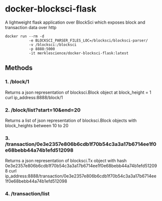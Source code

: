 # docker-blocksci-flask

A lightweight flask application over BlockSci which exposes block and transaction data over http
```
docker run --rm -d 
           -e BLOCKSCI_PARSER_FILES_LOC=/blocksci/blocksci-parser/ 
           -v /blocksci:/blocksci 
           -p 8888:5000 
           -it merklescience/docker-blocksci-flask:latest
```
## Methods

### 1. /block/1
Returns a json representation of blocksci.Block object at block_height = 1
curl ip_address:8888/block/1

### 2. /block/list?start=10&end=20
Returns a list of json representation of blocksci.Block objects with block_heights between 10 to 20


### 3. /transaction/0e3e2357e806b6cdb1f70b54c3a3a17b6714ee1f0e68bebb44a74b1efd512098
Returns a json representation of blocksci.Tx object with hash 0e3e2357e806b6cdb1f70b54c3a3a17b6714ee1f0e68bebb44a74b1efd512098
curl ip_address:8888/transaction/0e3e2357e806b6cdb1f70b54c3a3a17b6714ee1f0e68bebb44a74b1efd512098

### 4. /transaction/list
